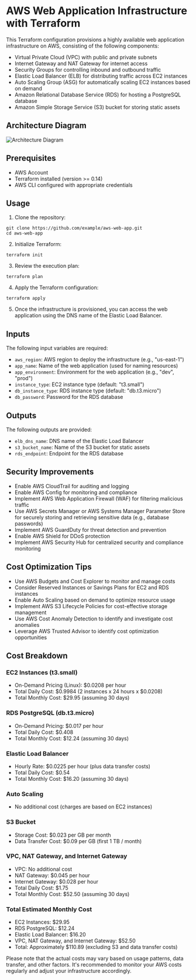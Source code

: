 # AWS Web Application Infrastructure with Terraform

This Terraform configuration provisions a highly available web application infrastructure on AWS, consisting of the following components:

- Virtual Private Cloud (VPC) with public and private subnets
- Internet Gateway and NAT Gateway for internet access
- Security Groups for controlling inbound and outbound traffic
- Elastic Load Balancer (ELB) for distributing traffic across EC2 instances
- Auto Scaling Group (ASG) for automatically scaling EC2 instances based on demand
- Amazon Relational Database Service (RDS) for hosting a PostgreSQL database
- Amazon Simple Storage Service (S3) bucket for storing static assets

## Architecture Diagram

![Architecture Diagram](architecture-diagram.png)

## Prerequisites

- AWS Account
- Terraform installed (version >= 0.14)
- AWS CLI configured with appropriate credentials

## Usage

1. Clone the repository:

```
git clone https://github.com/example/aws-web-app.git
cd aws-web-app
```

2. Initialize Terraform:

```
terraform init
```

3. Review the execution plan:

```
terraform plan
```

4. Apply the Terraform configuration:

```
terraform apply
```

5. Once the infrastructure is provisioned, you can access the web application using the DNS name of the Elastic Load Balancer.

## Inputs

The following input variables are required:

- `aws_region`: AWS region to deploy the infrastructure (e.g., "us-east-1")
- `app_name`: Name of the web application (used for naming resources)
- `app_environment`: Environment for the web application (e.g., "dev", "prod")
- `instance_type`: EC2 instance type (default: "t3.small")
- `db_instance_type`: RDS instance type (default: "db.t3.micro")
- `db_password`: Password for the RDS database

## Outputs

The following outputs are provided:

- `elb_dns_name`: DNS name of the Elastic Load Balancer
- `s3_bucket_name`: Name of the S3 bucket for static assets
- `rds_endpoint`: Endpoint for the RDS database

## Security Improvements

- Enable AWS CloudTrail for auditing and logging
- Enable AWS Config for monitoring and compliance
- Implement AWS Web Application Firewall (WAF) for filtering malicious traffic
- Use AWS Secrets Manager or AWS Systems Manager Parameter Store for securely storing and retrieving sensitive data (e.g., database passwords)
- Implement AWS GuardDuty for threat detection and prevention
- Enable AWS Shield for DDoS protection
- Implement AWS Security Hub for centralized security and compliance monitoring

## Cost Optimization Tips

- Use AWS Budgets and Cost Explorer to monitor and manage costs
- Consider Reserved Instances or Savings Plans for EC2 and RDS instances
- Enable Auto Scaling based on demand to optimize resource usage
- Implement AWS S3 Lifecycle Policies for cost-effective storage management
- Use AWS Cost Anomaly Detection to identify and investigate cost anomalies
- Leverage AWS Trusted Advisor to identify cost optimization opportunities

## Cost Breakdown

### EC2 Instances (t3.small)

- On-Demand Pricing (Linux): $0.0208 per hour
- Total Daily Cost: $0.9984 (2 instances x 24 hours x $0.0208)
- Total Monthly Cost: $29.95 (assuming 30 days)

### RDS PostgreSQL (db.t3.micro)

- On-Demand Pricing: $0.017 per hour
- Total Daily Cost: $0.408
- Total Monthly Cost: $12.24 (assuming 30 days)

### Elastic Load Balancer

- Hourly Rate: $0.0225 per hour (plus data transfer costs)
- Total Daily Cost: $0.54
- Total Monthly Cost: $16.20 (assuming 30 days)

### Auto Scaling

- No additional cost (charges are based on EC2 instances)

### S3 Bucket

- Storage Cost: $0.023 per GB per month
- Data Transfer Cost: $0.09 per GB (first 1 TB / month)

### VPC, NAT Gateway, and Internet Gateway

- VPC: No additional cost
- NAT Gateway: $0.045 per hour
- Internet Gateway: $0.028 per hour
- Total Daily Cost: $1.75
- Total Monthly Cost: $52.50 (assuming 30 days)

### Total Estimated Monthly Cost

- EC2 Instances: $29.95
- RDS PostgreSQL: $12.24
- Elastic Load Balancer: $16.20
- VPC, NAT Gateway, and Internet Gateway: $52.50
- Total: Approximately $110.89 (excluding S3 and data transfer costs)

Please note that the actual costs may vary based on usage patterns, data transfer, and other factors. It's recommended to monitor your AWS costs regularly and adjust your infrastructure accordingly.